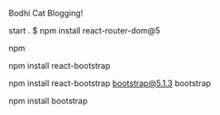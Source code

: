 Bodhi Cat Blogging!

start
.
$ npm install react-router-dom@5

npm

npm install
react-bootstrap

npm install react-bootstrap bootstrap@5.1.3
bootstrap

npm install bootstrap
